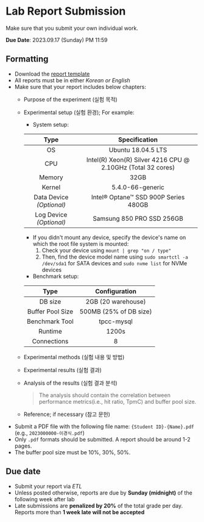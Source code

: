 # Lab Report Submission

Make sure that you submit your own individual work.<br/>

**Due Date**: 2023.09.17 (Sunday) PM 11:59

## Formatting

- Download the [report template](./report-template.docx)
- All reports must be in either *Korean or English*
- Make sure that your report includes below chapters:
    - Purpose of the experiment (실험 목적)
    - Experimental setup (실험 환경); For example:
        - System setup:
        
        | Type | Specification |
        |:-----------:|:----------------------------------------------------------:|
        | OS          | Ubuntu 18.04.5 LTS                                         |
        | CPU         | Intel(R) Xeon(R) Silver 4216 CPU @ 2.10GHz (Total 32 cores)|
        | Memory      | 32GB                                                       |
        | Kernel      | 5.4.0-66-generic                                           |
        | Data Device *(Optional)* | Intel® Optane™ SSD 900P Series 480GB          |
        | Log Device *(Optional)* | Samsung 850 PRO SSD 256GB                     |
        
        - If you didn't mount any device, specify the device's name on which the root file system is mounted:
            1. Check your device using `mount | grep "on / type"`
            2. Then, find the device model name using `sudo smartctl -a /dev/sda1` for SATA devices and `sudo nvme list` for NVMe devices
        - Benchmark setup:
      
        | Type | Configuration |
        |:----------------:|:----------------------:|
        | DB size          | 2GB (20 warehouse)     |
        | Buffer Pool Size | 500MB (25% of DB size) |
        | Benchmark Tool   | tpcc-mysql             |
        | Runtime          | 1200s                  |
        | Connections      | 8                      |
        
    - Experimental methods (실험 내용 및 방법)
    - Experimental results (실험 결과)
    - Analysis of the results (실험 결과 분석)
      > The analysis should contain the correlation between performance metrics(i.e., hit ratio, TpmC) and buffer pool size. 
    - Reference; if necessary (참고 문헌)
- Submit a PDF file with the following file name: `{Student ID}-{Name}.pdf` (e.g., `2023000000-이경식.pdf`)
- Only `.pdf` formats should be submitted. A report should be around 1-2 pages.
- The buffer pool size must be 10%, 30%, 50%.

## Due date

- Submit your report via *ETL*
- Unless posted otherwise, reports are due by **Sunday (midnight)** of the following week after lab
- Late submissions are **penalized by 20%** of the total grade per day. Reports more than **1 week late will not be accepted**
